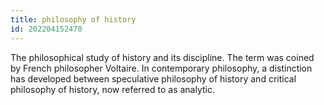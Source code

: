 ```yaml
---
title: philosophy of history
id: 202204152470
---
```


The philosophical study of history and its discipline. The term was coined by French philosopher Voltaire. In contemporary philosophy, a distinction has developed between speculative philosophy of history and critical philosophy of history, now referred to as analytic.
